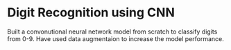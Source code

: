 # Digit Recognition using CNN
Built a convonutional neural network model from scratch to classify digits from 0-9. Have used data augmentaion to increase the model performance.
